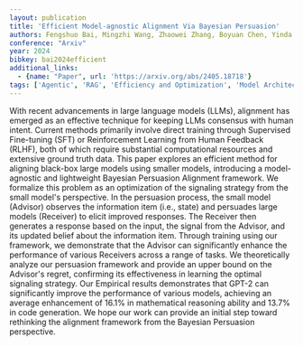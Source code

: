 ```yaml
---
layout: publication
title: 'Efficient Model-agnostic Alignment Via Bayesian Persuasion'
authors: Fengshuo Bai, Mingzhi Wang, Zhaowei Zhang, Boyuan Chen, Yinda Xu, Ying Wen, Yaodong Yang
conference: "Arxiv"
year: 2024
bibkey: bai2024efficient
additional_links:
  - {name: "Paper", url: 'https://arxiv.org/abs/2405.18718'}
tags: ['Agentic', 'RAG', 'Efficiency and Optimization', 'Model Architecture', 'Tools', 'Training Techniques', 'Fine-Tuning', 'GPT', 'Reinforcement Learning', 'Pretraining Methods']
---
```

With recent advancements in large language models (LLMs), alignment has
emerged as an effective technique for keeping LLMs consensus with human intent.
Current methods primarily involve direct training through Supervised
Fine-tuning (SFT) or Reinforcement Learning from Human Feedback (RLHF), both of
which require substantial computational resources and extensive ground truth
data. This paper explores an efficient method for aligning black-box large
models using smaller models, introducing a model-agnostic and lightweight
Bayesian Persuasion Alignment framework. We formalize this problem as an
optimization of the signaling strategy from the small model's perspective. In
the persuasion process, the small model (Advisor) observes the information item
(i.e., state) and persuades large models (Receiver) to elicit improved
responses. The Receiver then generates a response based on the input, the
signal from the Advisor, and its updated belief about the information item.
Through training using our framework, we demonstrate that the Advisor can
significantly enhance the performance of various Receivers across a range of
tasks. We theoretically analyze our persuasion framework and provide an upper
bound on the Advisor's regret, confirming its effectiveness in learning the
optimal signaling strategy. Our Empirical results demonstrates that GPT-2 can
significantly improve the performance of various models, achieving an average
enhancement of 16.1% in mathematical reasoning ability and 13.7% in code
generation. We hope our work can provide an initial step toward rethinking the
alignment framework from the Bayesian Persuasion perspective.
